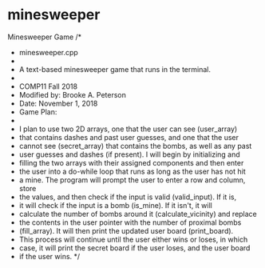 # minesweeper
Minesweeper Game 
/* 
 * minesweeper.cpp 
 *
 * A text-based minesweeper game that runs in the terminal.
 *
 * COMP11 Fall 2018
 * Modified by: Brooke A. Peterson 
 * Date: November 1, 2018 
 * Game Plan: 
 * 
 * I plan to use two 2D arrays, one that the user can see (user_array) 
 * that contains dashes and past user guesses, and one that the user 
 * cannot see (secret_array) that contains the bombs, as well as any past 
 * user guesses and dashes (if present). I will begin by initializing and 
 * filling the two arrays with their assigned components and then enter 
 * the user into a do-while loop that runs as long as the user has not hit 
 * a mine. The program will prompt the user to enter a row and column, store 
 * the values, and then check if the input is valid (valid_input). If it is,
 * it will check if the input is a bomb (is_mine). If it isn't, it will 
 * calculate the number of bombs around it (calculate_vicinity) and replace 
 * the contents in the user pointer with the number of proximal bombs 
 * (fill_array). It will then print the updated user board (print_board). 
 * This process will continue until the user either wins or loses, in which 
 * case, it will print the secret board if the user loses, and the user board 
 * if the user wins.
 */


